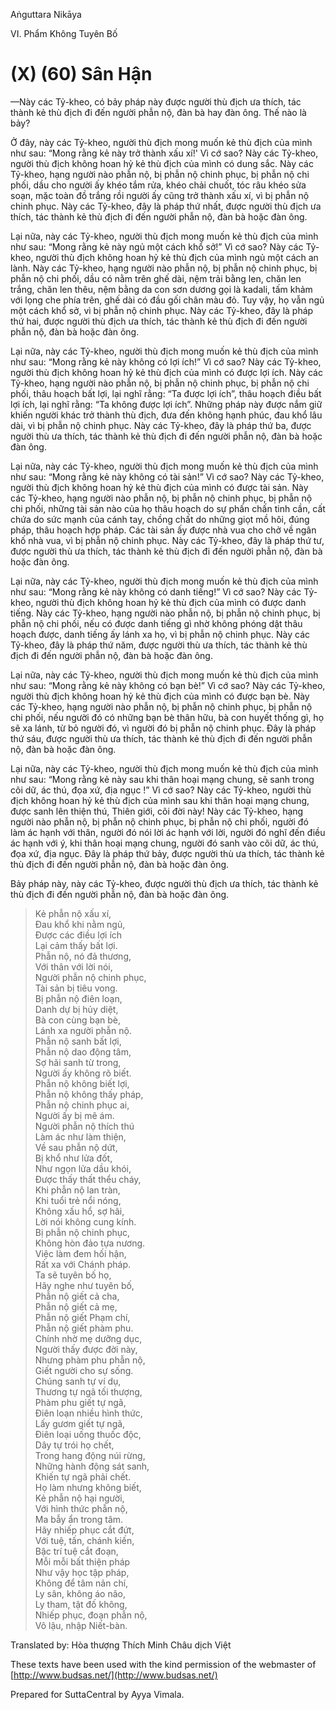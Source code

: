 Aṅguttara Nikāya

VI. Phẩm Không Tuyên Bố

# (X) (60) Sân Hận

—Này các Tỷ-kheo, có bảy pháp này được người thù địch ưa thích, tác thành kẻ thù địch đi đến người phẫn nộ, đàn bà hay đàn ông. Thế nào là bảy?

Ở đây, này các Tỷ-kheo, người thù địch mong muốn kẻ thù địch của mình như sau: “Mong rằng kẻ này trở thành xấu xí!' Vì cớ sao? Này các Tỷ-kheo, người thù địch không hoan hỷ kẻ thù địch của mình có dung sắc. Này các Tỷ-kheo, hạng người nào phẫn nộ, bị phẫn nộ chinh phục, bị phẫn nộ chi phối, dầu cho người ấy khéo tắm rửa, khéo chải chuốt, tóc râu khéo sửa soạn, mặc toàn đồ trắng rồi người ấy cũng trở thành xấu xí, vì bị phẫn nộ chinh phục. Này các Tỷ-kheo, đây là pháp thứ nhất, được người thù địch ưa thích, tác thành kẻ thù địch đi đến người phẫn nộ, đàn bà hoặc đàn ông.

Lại nữa, này các Tỷ-kheo, người thù địch mong muốn kẻ thù địch của mình như sau: “Mong rằng kẻ này ngủ một cách khổ sở!” Vì cớ sao? Này các Tỷ-kheo, người thù địch không hoan hỷ kẻ thù địch của mình ngủ một cách an lành. Này các Tỷ-kheo, hạng người nào phẫn nộ, bị phẫn nộ chinh phục, bị phẫn nộ chi phối, dầu có nằm trên ghế dài, nệm trải bằng len, chăn len trắng, chăn len thêu, nệm bằng da con sơn dương gọi là kadali, tấm khảm với lọng che phía trên, ghế dài có đầu gối chân màu đỏ. Tuy vậy, họ vẫn ngủ một cách khổ sở, vì bị phẫn nộ chinh phục. Này các Tỷ-kheo, đây là pháp thứ hai, được người thù địch ưa thích, tác thành kẻ thù địch đi đến người phẫn nộ, đàn bà hoặc đàn ông.

Lại nữa, này các Tỷ-kheo, người thù địch mong muốn kẻ thù địch của mình như sau: “Mong rằng kẻ này không có lợi ích!” Vì cớ sao? Này các Tỷ-kheo, người thù địch không hoan hỷ kẻ thù địch của mình có được lợi ích. Này các Tỷ-kheo, hạng người nào phẫn nộ, bị phẫn nộ chinh phục, bị phẫn nộ chi phối, thâu hoạch bất lợi, lại nghĩ rằng: “Ta được lợi ích”, thâu hoạch điều bất lợi ích, lại nghĩ rằng: “Ta không được lợi ích”. Những pháp này được nắm giữ khiến người khác trở thành thù địch, đưa đến không hạnh phúc, đau khổ lâu dài, vì bị phẫn nộ chinh phục. Này các Tỷ-kheo, đây là pháp thứ ba, được người thù ưa thích, tác thành kẻ thù địch đi đến người phẫn nộ, đàn bà hoặc đàn ông.

Lại nữa, này các Tỷ-kheo, người thù địch mong muốn kẻ thù địch của mình như sau: “Mong rằng kẻ này không có tài sản!” Vì cớ sao? Này các Tỷ-kheo, người thù địch không hoan hỷ kẻ thù địch của mình có được tài sản. Này các Tỷ-kheo, hạng người nào phẫn nộ, bị phẫn nộ chinh phục, bị phẫn nộ chi phối, những tài sản nào của họ thâu hoạch do sự phấn chấn tinh cần, cất chứa do sức mạnh của cánh tay, chồng chất do những giọt mồ hôi, đúng pháp, thâu hoạch hợp pháp. Các tài sản ấy được nhà vua cho chở về ngân khố nhà vua, vì bị phẫn nộ chinh phục. Này các Tỷ-kheo, đây là pháp thứ tư, được người thù ưa thích, tác thành kẻ thù địch đi đến người phẫn nộ, đàn bà hoặc đàn ông.

Lại nữa, này các Tỷ-kheo, người thù địch mong muốn kẻ thù địch của mình như sau: “Mong rằng kẻ này không có danh tiếng!” Vì cớ sao? Này các Tỷ-kheo, người thù địch không hoan hỷ kẻ thù địch của mình có được danh tiếng. Này các Tỷ-kheo, hạng người nào phẫn nộ, bị phẫn nộ chinh phục, bị phẫn nộ chi phối, nếu có được danh tiếng gì nhờ không phóng dật thâu hoạch được, danh tiếng ấy lánh xa họ, vì bị phẫn nộ chinh phục. Này các Tỷ-kheo, đây là pháp thứ năm, được người thù ưa thích, tác thành kẻ thù địch đi đến người phẫn nộ, đàn bà hoặc đàn ông.

Lại nữa, này các Tỷ-kheo, người thù địch mong muốn kẻ thù địch của mình như sau: “Mong rằng kẻ này không có bạn bè!” Vì cớ sao? Này các Tỷ-kheo, người thù địch không hoan hỷ kẻ thù địch của mình có được bạn bè. Này các Tỷ-kheo, hạng người nào phẫn nộ, bị phẫn nộ chinh phục, bị phẫn nộ chi phối, nếu người đó có những bạn bè thân hữu, bà con huyết thống gì, họ sẽ xa lánh, từ bỏ người đó, vì người đó bị phẫn nộ chinh phục. Ðây là pháp thứ sáu, được người thù ưa thích, tác thành kẻ thù địch đi đến người phẫn nộ, đàn bà hoặc đàn ông.

Lại nữa, này các Tỷ-kheo, người thù địch mong muốn kẻ thù địch của mình như sau: “Mong rằng kẻ này sau khi thân hoại mạng chung, sẽ sanh trong cõi dữ, ác thú, đọa xứ, địa ngục !” Vì cớ sao? Này các Tỷ-kheo, người thù địch không hoan hỷ kẻ thù địch của mình sau khi thân hoại mạng chung, được sanh lên thiện thú, Thiên giới, cõi đời này! Này các Tỷ-kheo, hạng người nào phẫn nộ, bị phẫn nộ chinh phục, bị phẫn nộ chi phối, người đó làm ác hạnh với thân, người đó nói lời ác hạnh với lời, người đó nghĩ đến điều ác hạnh với ý, khi thân hoại mạng chung, người đó sanh vào cõi dữ, ác thú, đọa xứ, địa ngục. Ðây là pháp thứ bảy, được người thù ưa thích, tác thành kẻ thù địch đi đến người phẫn nộ, đàn bà hoặc đàn ông.

Bảy pháp này, này các Tỷ-kheo, được người thù địch ưa thích, tác thành kẻ thù địch đi đến người phẫn nộ, đàn bà hoặc đàn ông.

> Kẻ phẫn nộ xấu xí,  
> Ðau khổ khi nằm ngủ,  
> Ðược các điều lợi ích  
> Lại cảm thấy bất lợi.  
> Phẫn nộ, nó đả thương,  
> Với thân với lời nói,  
> Người phẫn nộ chinh phục,  
> Tài sản bị tiêu vong.  
> Bị phẫn nộ điên loạn,  
> Danh dự bị hủy diệt,  
> Bà con cùng bạn bè,  
> Lánh xa người phẫn nộ.  
> Phẫn nộ sanh bất lợi,  
> Phẫn nộ dao động tâm,  
> Sợ hãi sanh từ trong,  
> Người ấy không rõ biết.  
> Phẫn nộ không biết lợi,  
> Phẫn nộ không thấy pháp,  
> Phẫn nộ chinh phục ai,  
> Người ấy bị mê ám.  
> Người phẫn nộ thích thú  
> Làm ác như làm thiện,  
> Về sau phẫn nộ dứt,  
> Bị khổ như lửa đốt,  
> Như ngọn lửa dầu khói,  
> Ðược thấy thất thểu cháy,  
> Khi phẫn nộ lan tràn,  
> Khi tuổi trẻ nổi nóng,  
> Không xấu hổ, sợ hãi,  
> Lời nói không cung kính.  
> Bị phẫn nộ chinh phục,  
> Không hòn đảo tựa nương.  
> Việc làm đem hối hận,  
> Rất xa với Chánh pháp.  
> Ta sẽ tuyên bố họ,  
> Hãy nghe như tuyên bố,  
> Phẫn nộ giết cả cha,  
> Phẫn nộ giết cả mẹ,  
> Phẫn nộ giết Phạm chí,  
> Phẫn nộ giết phàm phu.  
> Chính nhờ mẹ dưỡng dục,  
> Người thấy được đời này,  
> Nhưng phàm phu phẫn nộ,  
> Giết người cho sự sống.  
> Chúng sanh tự ví dụ,  
> Thương tự ngã tối thượng,  
> Phàm phu giết tự ngã,  
> Ðiên loạn nhiều hình thức,  
> Lấy gươm giết tự ngã,  
> Ðiên loại uống thuốc độc,  
> Dây tự trói họ chết,  
> Trong hang động núi rừng,  
> Những hành động sát sanh,  
> Khiến tự ngã phải chết.  
> Họ làm nhưng không biết,  
> Kẻ phẫn nộ hại người,  
> Với hình thức phẫn nộ,  
> Ma bẫy ẩn trong tâm.  
> Hãy nhiếp phục cắt đứt,  
> Với tuệ, tấn, chánh kiến,  
> Bậc trí tuệ cắt đoạn,  
> Mỗi mỗi bất thiện pháp  
> Như vậy học tập pháp,  
> Không để tâm nản chí,  
> Ly sân, không áo não,  
> Ly tham, tật đố không,  
> Nhiếp phục, đoạn phẫn nộ,  
> Vô lậu, nhập Niết-bàn.

Translated by: Hòa thượng Thích Minh Châu dịch Việt

These texts have been used with the kind permission of the webmaster of [http://www.budsas.net/](http://www.budsas.net/)

Prepared for SuttaCentral by Ayya Vimala.
